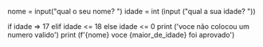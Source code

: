 nome = input("qual o seu nome? ")
idade = int (input  ("qual a sua idade? "))


if idade => 17
elif idade <= 18
else idade <= 0 
    print ('voce não colocou um numero valido')
print (f'{nome} voce {maior_de_idade} foi aprovado')
